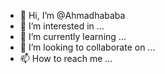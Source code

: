 - 👋 Hi, I’m @Ahmadhababa
- 👀 I’m interested in ...
- 🌱 I’m currently learning ...
- 💞️ I’m looking to collaborate on ...
- 📫 How to reach me ...

<!---
Ahmadhababa/Ahmadhababa is a ✨ special ✨ repository because its `README.md` (this file) appears on your GitHub profile.
You can click the Preview link to take a look at your changes.
--->
